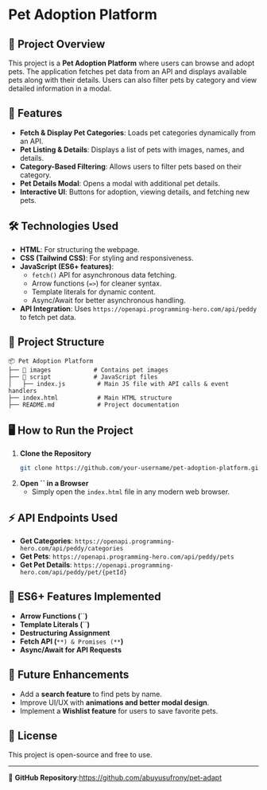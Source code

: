 # Pet Adoption Platform

## 📌 Project Overview

This project is a **Pet Adoption Platform** where users can browse and adopt pets. The application fetches pet data from an API and displays available pets along with their details. Users can also filter pets by category and view detailed information in a modal.

## 🚀 Features

- **Fetch & Display Pet Categories**: Loads pet categories dynamically from an API.
- **Pet Listing & Details**: Displays a list of pets with images, names, and details.
- **Category-Based Filtering**: Allows users to filter pets based on their category.
- **Pet Details Modal**: Opens a modal with additional pet details.
- **Interactive UI**: Buttons for adoption, viewing details, and fetching new pets.

## 🛠️ Technologies Used

- **HTML**: For structuring the webpage.
- **CSS (Tailwind CSS)**: For styling and responsiveness.
- **JavaScript (ES6+ features)**:
  - `fetch()` API for asynchronous data fetching.
  - Arrow functions (`=>`) for cleaner syntax.
  - Template literals for dynamic content.
  - Async/Await for better asynchronous handling.
- **API Integration**: Uses `https://openapi.programming-hero.com/api/peddy` to fetch pet data.

## 📂 Project Structure

```
📦 Pet Adoption Platform
├── 📁 images            # Contains pet images
├── 📁 script            # JavaScript files
│   ├── index.js         # Main JS file with API calls & event handlers
├── index.html           # Main HTML structure
├── README.md            # Project documentation
```

## 🖥️ How to Run the Project

1. **Clone the Repository**
   ```sh
   git clone https://github.com/your-username/pet-adoption-platform.git
   ```
2. **Open **``** in a Browser**
   - Simply open the `index.html` file in any modern web browser.

## ⚡ API Endpoints Used

- **Get Categories**: `https://openapi.programming-hero.com/api/peddy/categories`
- **Get Pets**: `https://openapi.programming-hero.com/api/peddy/pets`
- **Get Pet Details**: `https://openapi.programming-hero.com/api/peddy/pet/{petId}`

## 📌 ES6+ Features Implemented

- **Arrow Functions (**``**)**
- **Template Literals (**``**)**
- **Destructuring Assignment**
- **Fetch API (**``**) & Promises (**``**)**
- **Async/Await for API Requests**

## 🎯 Future Enhancements

- Add a **search feature** to find pets by name.
- Improve UI/UX with **animations and better modal design**.
- Implement a **Wishlist feature** for users to save favorite pets.

## 📜 License

This project is open-source and free to use.

---

🔗 **GitHub Repository**:https://github.com/abuyusufrony/pet-adapt


 

